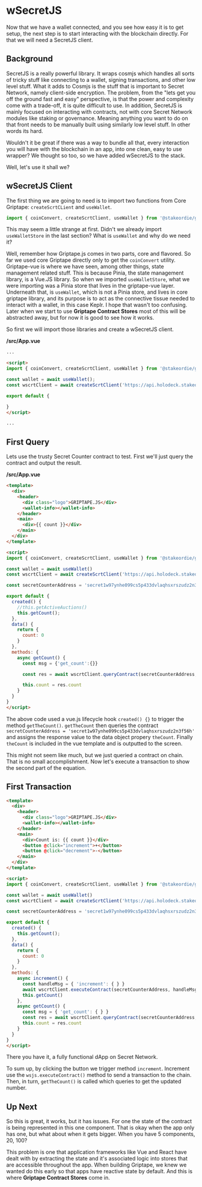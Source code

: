# wSecretJS

Now that we have a wallet connected, and you see how easy it is to get setup, the next step is to start interacting with the blockchain directly. For that we will need a SecretJS client.

## Background
SecretJS is a really powerful library. It wraps cosmjs which handles all sorts of tricky stuff like connecting to a wallet, signing transactions, and other low level stuff. What it adds to Cosmjs is the stuff that is important to Secret Network, namely client-side encryption. The problem, from the "lets get you off the ground fast and easy" perspective, is that the power and complexity come with a trade-off, it is quite difficult to use. In addition, SecretJS is mainly focused on interacting with contracts, not with core Secret Network modules like staking or governance. Meaning anything you want to do on that front needs to be manually built using similarly low level stuff. In other words its hard. 

Wouldn't it be great if there was a way to bundle all that, every interaction you will have with the blockchain in an app, into one clean, easy to use wrapper? We thought so too, so we have added wSecretJS to the stack.

Well, let's use it shall we?

## wSecretJS Client

The first thing we are going to need is to import two functions from Core Griptape: `createScrtCLient` and  `useWallet`. 

```javascript
import { coinConvert, createScrtClient, useWallet } from '@stakeordie/griptape.js'
```

This may seem a little strange at first. Didn't we already import `useWalletStore` in the last section? What is `useWallet` and why do we need it? 

Well, remember how Griptape.js comes in two parts, core and flavored. So far we used core Griptape directly only to get the `coinConvert` utility.  Griptape-vue is where we have seen, among other things, state management related stuff. This is because Pinia, the state management library, is a Vue.JS library. So when we imported `useWalletStore`, what we were importing was a Pinia store that lives in the griptape-vue layer. Underneath that, is `useWallet`, which is not a Pinia store, and lives in core griptape library, and its purpose is to act as the connective tissue needed to interact with a wallet, in this case Keplr. I hope that wasn't too confusing. Later when we start to use **Griptape Contract Stores** most of this will be abstracted away, but for now it is good to see how it works.

So first we will import those libraries and create a wSecretJS client.

**/src/App.vue**
```html
...

<script>
import { coinConvert, createScrtClient, useWallet } from '@stakeordie/griptape.js'

const wallet = await useWallet();
const wscrtClient = await createScrtClient('https://api.holodeck.stakeordie.com', wallet);

export default {

}
</script>

...
```

## First Query

Lets use the trusty Secret Counter contract to test. First we'll just query the contract and output the result.

**/src/App.vue**
```html
<template>
  <div>
    <header>
      <div class="logo">GRIPTAPE.JS</div>
      <wallet-info></wallet-info>
    </header>
    <main>
      <div>{{ count }}</div>
    </main>
  </div>
</template>

<script>
import { coinConvert, createScrtClient, useWallet } from '@stakeordie/griptape.js'

const wallet = await useWallet()
const wscrtClient = await createScrtClient('https://api.holodeck.stakeordie.com', wallet)

const secretCounterAddress = 'secret1w97ynhe099cs5p433dvlaqhsxrszudz2n3f56h'

export default {
  created() {
    //this.getActiveAuctions()
    this.getCount();
  },
  data() {
    return {
      count: 0
    }
  },
  methods: {
    async getCount() {
      const msg = {'get_count':{}}

      const res = await wscrtClient.queryContract(secretCounterAddress, msg)

      this.count = res.count
    }
  }
}
</script>
```

The above code used a vue.js lifecycle hook `created() {}` to trigger the method `getTheCount()`. `getTheCount` then queries the contract `secretCounterAddress = 'secret1w97ynhe099cs5p433dvlaqhsxrszudz2n3f56h'` and assigns the response value to the data object propery `theCount`. Finally `theCount` is included in the vue template and is outputted to the screen.

This might not seem like much, but we just queried a contract on chain. That is no small accomplishment. Now let's execute a transaction to show the second part of the equation.

## First Transaction

```html
<template>
  <div>
    <header>
      <div class="logo">GRIPTAPE.JS</div>
      <wallet-info></wallet-info>
    </header>
    <main>
      <div>Count is: {{ count }}</div>
      <button @click="increment">+</button>
      <button @click="decrement">-</button>
    </main>
  </div>
</template>

<script>
import { coinConvert, createScrtClient, useWallet } from '@stakeordie/griptape.js'

const wallet = await useWallet()
const wscrtClient = await createScrtClient('https://api.holodeck.stakeordie.com', wallet)

const secretCounterAddress = 'secret1w97ynhe099cs5p433dvlaqhsxrszudz2n3f56h'

export default {
  created() {
    this.getCount();
  },
  data() {
    return {
      count: 0
    }
  },
  methods: {
    async increment() {
      const handleMsg = { 'increment': { } }
      await wscrtClient.executeContract(secretCounterAddress, handleMsg)
      this.getCount()
    },
    async getCount() {
      const msg = { 'get_count': { } }
      const res = await wscrtClient.queryContract(secretCounterAddress, msg)
      this.count = res.count
    }
  }
}
</script>
```

There you have it, a fully functional dApp on Secret Network.

To sum up, by clicking the button we trigger method `increment`. Increment use the `wsjs.executeContract()` method to send a transaction to the chain. Then, in turn, `getTheCount()` is called which queries to get the updated number.

## Up Next

So this is great, it works, but it has issues. For one the state of the contract is being represented in this one component. That is okay when the app only has one, but what about when it gets bigger. When you have 5 components, 20, 100? 

This problem is one that application frameworks like Vue and React have dealt with by extracting the state and it's associated logic into stores that are accessible throughout the app. When building Griptape, we knew we wanted do this early so that apps have reactive state by default. And this is where **Griptape Contract Stores** come in.

